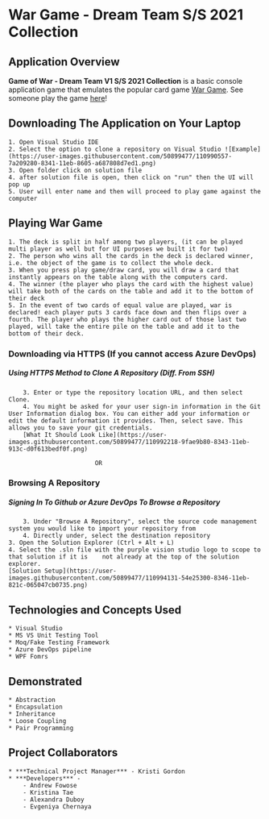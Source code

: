 ﻿# War Game - Dream Team S/S 2021 Collection


## Application Overview 
 **Game of War - Dream Team V1 S/S 2021 Collection** is a basic console application game that emulates the popular card game [War Game](
 https://www.bing.com/videos/search?q=war+card+game+youtube&docid=608049369981193260&mid=085832B9C1C964689A47085832B9C1C964689A47&view=detail&FORM=VIRE). See someone play the game [here](https://www.bing.com/videos/search?q=how+to+play+war+card+game+youtube&docid=608049369981193260&mid=085832B9C1C964689A47085832B9C1C964689A47&view=detail&FORM=VIRE)! 

## Downloading The Application on Your Laptop
	1. Open Visual Studio IDE
	2. Select the option to clone a repository on Visual Studio ![Example](https://user-images.githubusercontent.com/50899477/110990557-7a209280-8341-11eb-8605-a687808d7ed1.png)
	3. Open folder click on solution file
	4. after solution file is open, then click on "run" then the UI will pop up 
	5. User will enter name and then will proceed to play game against the computer 

## Playing War Game
	1. The deck is split in half among two players, (it can be played multi player as well but for UI purposes we built it for two)
	2. The person who wins all the cards in the deck is declared winner, i.e. the object of the game is to collect the whole deck.
	3. When you press play game/draw card, you will draw a card that instantly appears on the table along with the computers card.
	4. The winner (the player who plays the card with the highest value) will take both of the cards on the table and add it to the bottom of their deck
	5. In the event of two cards of equal value are played, war is declared! each player puts 3 cards face down and then flips over a fourth. The player who plays the higher card out of those last two played, will take the entire pile on the table and add it to the bottom of their deck.




### Downloading via HTTPS (If you cannot access Azure DevOps)
##### Using HTTPS Method to Clone A Repository (Diff. From SSH)
		3. Enter or type the repository location URL, and then select Clone.
		4. You might be asked for your user sign-in information in the Git User Information dialog box. You can either add your information or edit the default information it provides. Then, select save. This allows you to save your git credentials.
		[What It Should Look Like](https://user-images.githubusercontent.com/50899477/110992218-9fae9b80-8343-11eb-913c-d0f613bedf0f.png)

							OR

### Browsing A Repository 
##### Signing In To Github or Azure DevOps To Browse a Repository
		3. Under "Browse A Repository", select the source code management system you would like to import your repository from 
		4. Directly under, select the destination repository
	3. Open the Solution Explorer (Ctrl + Alt + L)
	4. Select the .sln file with the purple vision studio logo to scope to that solution if it is	 not already at the top of the solution explorer.
	[Solution Setup](https://user-images.githubusercontent.com/50899477/110994131-54e25300-8346-11eb-821c-065047cb0735.png)


## Technologies and Concepts Used 
	* Visual Studio 
	* MS VS Unit Testing Tool
	* Moq/Fake Testing Framework
	* Azure DevOps pipeline
	* WPF Fomrs

## Demonstrated 
	* Abstraction 
	* Encapsulation 
	* Inheritance 
	* Loose Coupling 
	* Pair Programming

## Project Collaborators
	* ***Technical Project Manager*** - Kristi Gordon 
	* ***Developers*** - 
		- Andrew Fowose
		- Kristina Tae 
		- Alexandra Duboy
		- Evgeniya Chernaya
	